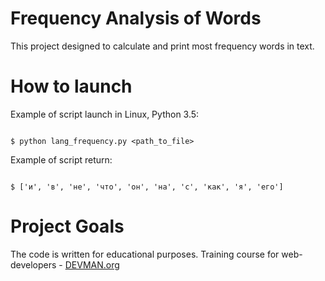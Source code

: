 # Frequency Analysis of Words

This project designed to calculate and print most frequency words in text.


# How to launch
Example of script launch in Linux, Python 3.5:
```#!bash

$ python lang_frequency.py <path_to_file> 

```
Example of script return:

```#!bash

$ ['и', 'в', 'не', 'что', 'он', 'на', 'с', 'как', 'я', 'его']

```

# Project Goals

The code is written for educational purposes. Training course for web-developers - [DEVMAN.org](https://devman.org)
